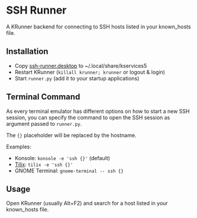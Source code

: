 # SSH Runner

A KRunner backend for connecting to SSH hosts listed in your known_hosts file.

## Installation

* Copy [ssh-runner.desktop](ssh-runner.desktop) to ~/.local/share/kservices5
* Restart KRunner (`killall krunner; krunner` or logout & login)
* Start `runner.py` (add it to your startup applications)

## Terminal Command

As every terminal emulator has different options on how to start a new SSH session, you can specify the command to open the SSH session as argument passed to `runner.py`.

The `{}` placeholder will be replaced by the hostname.

Examples:

* Konsole: `konsole -e 'ssh {}'` (default)
* [Tilix](https://gnunn1.github.io/tilix-web/): `tilix -e 'ssh {}'`
* GNOME Terminal: `gnome-terminal -- ssh {}`

## Usage

Open KRunner (usually Alt+F2) and search for a host listed in your known_hosts file.